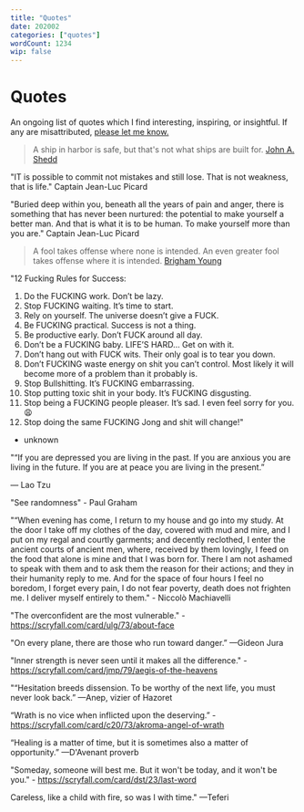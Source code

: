 ```yaml
---
title: "Quotes"
date: 202002
categories: ["quotes"]
wordCount: 1234
wip: false
---
```


# Quotes

An ongoing list of quotes which I find interesting, inspiring, or insightful. If any are misattributed, <a href="mailto:acalderaro@protonmail.com">please let me know.</a>

> A ship in harbor is safe, but that's not what ships are built for. [John A. Shedd](https://quoteinvestigator.com/2013/12/09/safe-harbor/)

"IT is possible to commit not mistakes and still lose. That is not weakness, that is life." Captain Jean-Luc Picard

"Buried deep within you, beneath all the years of pain and anger, there is something that has never been nurtured: the potential to make yourself a better man. And that is what it is to be human. To make yourself more than you are." Captain Jean-Luc Picard

> A fool takes offense where none is intended. An even greater fool takes offense where it is intended. [Brigham Young](https://en.wikipedia.org/wiki/Brigham_Young)

"12 Fucking Rules for Success:

1. Do the FUCKING work. Don’t be lazy.
2. Stop FUCKING waiting. It’s time to start.
3. Rely on yourself. The universe doesn’t give a FUCK.
4. Be FUCKING practical. Success is not a thing.
5. Be productive early. Don’t FUCK around all day.
6. Don’t be a FUCKING baby. LIFE’S HARD… Get on with it.
7. Don’t hang out with FUCK wits. Their only goal is to tear you down.
8. Don’t FUCKING waste energy on shit you can’t control. Most likely it will become more of a problem than it probably is.
9. Stop Bullshitting. It’s FUCKING embarrassing.
10. Stop putting toxic shit in your body. It’s FUCKING disgusting.
11. Stop being a FUCKING people pleaser. It’s sad. I even feel sorry for you. 😩
12. Stop doing the same FUCKING Jong and shit will change!"

- unknown

"“If you are depressed you are living in the past.
If you are anxious you are living in the future.
If you are at peace you are living in the present.”

― Lao Tzu

"See randomness" - Paul Graham

"“When evening has come, I return to my house and go into my study. At the door I take off my clothes of the day, covered with mud and mire, and I put on my regal and courtly garments; and decently reclothed, I enter the ancient courts of ancient men, where, received by them lovingly, I feed on the food that alone is mine and that I was born for. There I am not ashamed to speak with them and to ask them the reason for their actions; and they in their humanity reply to me. And for the space of four hours I feel no boredom, I forget every pain, I do not fear poverty, death does not frighten me. I deliver myself entirely to them." - Niccolò Machiavelli

"The overconfident are the most vulnerable." - https://scryfall.com/card/ulg/73/about-face

"On every plane, there are those who run toward danger.”
—Gideon Jura

"Inner strength is never seen until it makes all the difference." - https://scryfall.com/card/jmp/79/aegis-of-the-heavens

"“Hesitation breeds dissension. To be worthy of the next life, you must never look back.”
—Anep, vizier of Hazoret

“Wrath is no vice when inflicted upon the deserving.” - https://scryfall.com/card/c20/73/akroma-angel-of-wrath

“Healing is a matter of time, but it is sometimes also a matter of opportunity.”
—D'Avenant proverb

"Someday, someone will best me. But it won't be today, and it won't be you." - https://scryfall.com/card/dst/23/last-word

Careless, like a child with fire, so was I with time."
—Teferi
